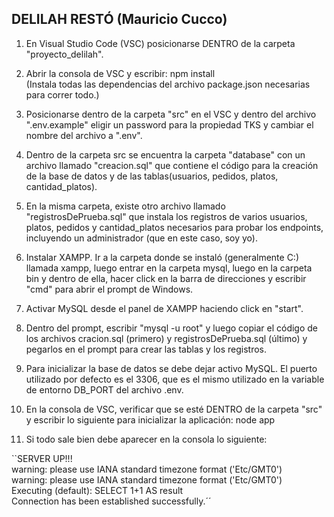DELILAH RESTÓ (Mauricio Cucco)
-------------

1) En Visual Studio Code (VSC) posicionarse DENTRO de la carpeta "proyecto_delilah".

2) Abrir la consola de VSC y escribir:
	npm install  
(Instala todas las dependencias del archivo package.json necesarias para correr todo.)

3) Posicionarse dentro de la carpeta "src" en el VSC y dentro del archivo ".env.example" eligir un password para la propiedad TKS y cambiar el nombre del archivo a ".env".

4) Dentro de la carpeta src se encuentra la carpeta "database" con un archivo llamado "creacion.sql" que contiene el código para la creación de la base de datos y de las tablas(usuarios, pedidos, platos, cantidad_platos).

5) En la misma carpeta, existe otro archivo llamado "registrosDePrueba.sql" que instala los registros de varios usuarios, platos, pedidos y cantidad_platos necesarios para probar los endpoints, incluyendo un administrador (que en este caso, soy yo).

6) Instalar XAMPP. Ir a la carpeta donde se instaló (generalmente C:\) llamada xampp, luego entrar en la carpeta mysql, luego en la carpeta bin y dentro de ella, hacer click en la barra de direcciones y escribir "cmd" para abrir el prompt de Windows. 

7) Activar MySQL desde el panel de XAMPP haciendo click en "start".

8) Dentro del prompt, escribir "mysql -u root" y luego copiar el código de los archivos cracion.sql (primero) y registrosDePrueba.sql (último) y pegarlos en el prompt para crear las tablas y los registros.

9) Para inicializar la base de datos se debe dejar activo MySQL. El puerto utilizado por defecto es el 3306, que es el mismo utilizado en la variable de entorno DB_PORT del archivo .env.

10) En la consola de VSC, verificar que se esté DENTRO de la carpeta "src" y escribir  lo siguiente para inicializar la aplicación:
	node app

11) Si todo sale bien debe aparecer en la consola lo siguiente:

``SERVER UP!!!  
warning: please use IANA standard timezone format ('Etc/GMT0')  
warning: please use IANA standard timezone format ('Etc/GMT0')  
Executing (default): SELECT 1+1 AS result  
Connection has been established successfully.´´  




